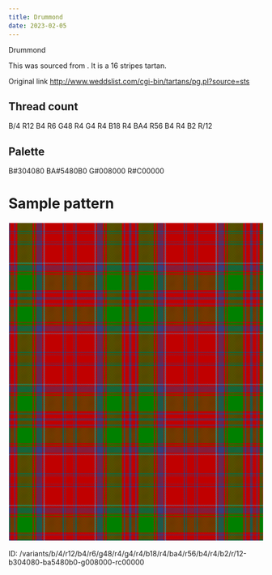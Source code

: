 ```yaml
---
title: Drummond
date: 2023-02-05
---
```

Drummond

This was sourced from <no value>.  It is a 16 stripes tartan.

Original link http://www.weddslist.com/cgi-bin/tartans/pg.pl?source=sts

## Thread count
B/4 R12 B4 R6 G48 R4 G4 R4 B18 R4 BA4 R56 B4 R4 B2 R/12

## Palette
B#304080 BA#5480B0 G#008000 R#C00000

# Sample pattern

![Tartan detail](tartan.png "B/4 R12 B4 R6 G48 R4 G4 R4 B18 R4 BA4 R56 B4 R4 B2 R/12 tartan")

ID: /variants/b/4/r12/b4/r6/g48/r4/g4/r4/b18/r4/ba4/r56/b4/r4/b2/r/12-b304080-ba5480b0-g008000-rc00000